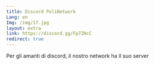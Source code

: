 ```yaml
---
title: Discord PoliNetwork
Lang: en
Img: /img/17.jpg
layout: extra
link: https://discord.gg/Fp7ZHcC
redirect: true
---
```

Per gli amanti di discord, il nostro network ha il suo server
